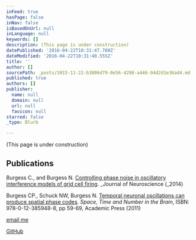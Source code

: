 ```yaml
---
inFeed: true
hasPage: false
inNav: false
isBasedOnUrl: null
inLanguage: null
keywords: []
description: (This page is under construction)
datePublished: '2016-04-22T10:31:47.760Z'
dateModified: '2016-04-22T10:31:40.555Z'
title: ''
author: []
sourcePath: _posts/2015-11-22-b3806d79-0e56-4298-a446-94d2d1e36ad4.md
published: true
authors: []
publisher:
  name: null
  domain: null
  url: null
  favicon: null
starred: false
_type: Blurb

---
```

(This page is under construction)

## Publications

Burgess C., and Burgess N. [Controlling phase noise in oscillatory interference models of grid cell firing][0]. _Journal of Neuroscience (_2014)

Burgess CP., Schuck NW, Burgess N. [Temporal neuronal oscillations can produce spatial phase codes][1]. _Space, Time and Number in the Brain_, ISBN: 978-0-12-385948-8, pp 59-69, Academic Press (2011)

[email me][2]

[GitHub][3]

[0]: http://www.jneurosci.org/content/34/18/6224.long
[1]: http://www.sciencedirect.com/science/book/9780123859488
[2]: mailto:mail@chrisburgess.me.uk
[3]: https://github.com/dendritic
